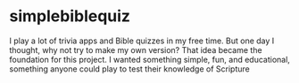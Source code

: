 # simplebiblequiz
I play a lot of trivia apps and Bible quizzes in my free time. But one day I thought, why not try to make my own version? That idea became the foundation for this project. I wanted something simple, fun, and educational, something anyone could play to test their knowledge of Scripture
